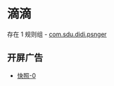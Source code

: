 # 滴滴

存在 1 规则组 - [com.sdu.didi.psnger](/src/apps/com.sdu.didi.psnger.ts)

## 开屏广告

- [快照-0](https://i.gkd.li/import/import/12888394)
